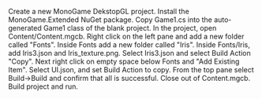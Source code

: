 Create a new MonoGame DekstopGL project. Install the MonoGame.Extended NuGet package. Copy Game1.cs into the auto-generated Game1 class of the blank project.
In the project, open Content/Content.mgcb. Right click on the left pane and add a new folder called "Fonts". Inside Fonts add a new folder called "Iris". Inside Fonts/Iris, add Iris3.json and Iris_texture.png. Select Iris3.json and select Build Action "Copy". 
Next right click on empty space below Fonts and "Add Existing Item". Select UI.json, and set Build Action to copy. From the top pane select Build->Build and confirm that all is successful. Close out of Content.mgcb. Build project and run.
